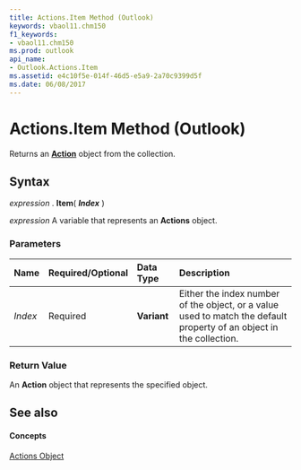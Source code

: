 ```yaml
---
title: Actions.Item Method (Outlook)
keywords: vbaol11.chm150
f1_keywords:
- vbaol11.chm150
ms.prod: outlook
api_name:
- Outlook.Actions.Item
ms.assetid: e4c10f5e-014f-46d5-e5a9-2a70c9399d5f
ms.date: 06/08/2017
---
```



# Actions.Item Method (Outlook)

Returns an **[Action](action-object-outlook.md)** object from the collection.


## Syntax

 _expression_ . **Item**( **_Index_** )

 _expression_ A variable that represents an **Actions** object.


### Parameters



|**Name**|**Required/Optional**|**Data Type**|**Description**|
|:-----|:-----|:-----|:-----|
| _Index_|Required| **Variant**|Either the index number of the object, or a value used to match the default property of an object in the collection.|

### Return Value

An **Action** object that represents the specified object.


## See also


#### Concepts


[Actions Object](actions-object-outlook.md)

